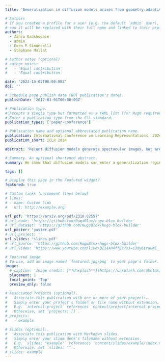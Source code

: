```yaml
---
title: 'Generalization in diffusion models arises from geometry-adaptive harmonic representations'

# Authors
# If you created a profile for a user (e.g. the default `admin` user), write the username (folder name) here
# and it will be replaced with their full name and linked to their profile.
authors:
  - Zahra Kadkhodaie
  - admin
  - Eero P Simoncelli
  - Stéphane Mallat

# Author notes (optional)
# author_notes:
#   - 'Equal contribution'
#   - 'Equal contribution'

date: '2023-10-02T00:00:00Z'
doi: ''

# Schedule page publish date (NOT publication's date).
publishDate: '2017-01-01T00:00:00Z'

# Publication type.
# Accepts a single type but formatted as a YAML list (for Hugo requirements).
# Enter a publication type from the CSL standard.
publication_types: ['paper-conference']

# Publication name and optional abbreviated publication name.
publication: International Conference on Learning Representations, 2024
publication_short: ICLR 2024

abstract: "Recent diffusion models generate spectacular images, but are these truly _new_ images or are these blends of the training set? We show that diffusion models can enter a generalization regime where the **generated images are independent of the samples in the training set**: networks trained on _non-overlapping_ subsets of a dataset generate _identical_ images when starting from the same noise sample. We also show that this generalization relies on **inductive biases towards geometric regularity in images**."

# Summary. An optional shortened abstract.
summary: We show that diffusion models can enter a generalization regime where the **generated images are independent of the samples in the training set** by relying on **inductive biases towards geometric regularity in images**.

tags: []

# Display this page in the Featured widget?
featured: true

# Custom links (uncomment lines below)
# links:
# - name: Custom Link
#   url: http://example.org

url_pdf: 'https://arxiv.org/pdf/2310.02557'
# url_code: 'https://github.com/HugoBlox/hugo-blox-builder'
# url_dataset: 'https://github.com/HugoBlox/hugo-blox-builder'
url_poster: 'poster.pdf'
# url_project: ''
url_slides: 'slides.pdf'
# url_source: 'https://github.com/HugoBlox/hugo-blox-builder'
# url_video: 'https://www.youtube.com/live/BZ34XH4ffEc?si=i3dy6irauWE__O2b&t=23897'

# Featured image
# To use, add an image named `featured.jpg/png` to your page's folder.
image:
  # caption: 'Image credit: [**Unsplash**](https://unsplash.com/photos/pLCdAaMFLTE)'
  placement: 1
  focal_point: 'Top'
  preview_only: false

# Associated Projects (optional).
#   Associate this publication with one or more of your projects.
#   Simply enter your project's folder or file name without extension.
#   E.g. `internal-project` references `content/project/internal-project/index.md`.
#   Otherwise, set `projects: []`.
# projects:
#   - example

# Slides (optional).
#   Associate this publication with Markdown slides.
#   Simply enter your slide deck's filename without extension.
#   E.g. `slides: "example"` references `content/slides/example/index.md`.
#   Otherwise, set `slides: ""`.
# slides: example
---
```


<!-- {{% callout note %}}
Click the _Cite_ button above to demo the feature to enable visitors to import publication metadata into their reference management software.
{{% /callout %}}

{{% callout note %}}
Create your slides in Markdown - click the _Slides_ button to check out the example.
{{% /callout %}}

Add the publication's **full text** or **supplementary notes** here. You can use rich formatting such as including [code, math, and images](https://docs.hugoblox.com/content/writing-markdown-latex/). -->

